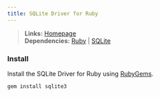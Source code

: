 ```yaml
---
title: SQLite Driver for Ruby
---
```



> **Links:** [Homepage](http://rubygems.org/gems/sqlite3)  
> **Dependencies:** [Ruby](/ruby) | [SQLite](/sqlite)


### Install

Install the SQLite Driver for Ruby using [RubyGems](http://rubygems.org/).

	gem install sqlite3
